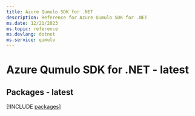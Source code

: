 ```yaml
---
title: Azure Qumulo SDK for .NET
description: Reference for Azure Qumulo SDK for .NET
ms.date: 12/21/2023
ms.topic: reference
ms.devlang: dotnet
ms.service: qumulo
---
```

# Azure Qumulo SDK for .NET - latest
## Packages - latest
[!INCLUDE [packages](qumulo-index.md)]